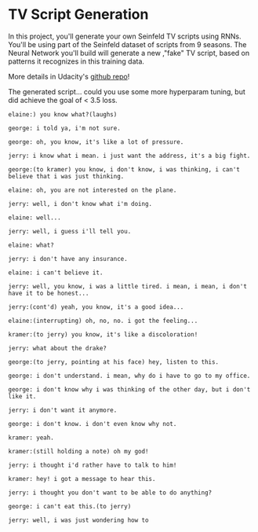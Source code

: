 # TV Script Generation
In this project, you'll generate your own Seinfeld TV scripts using RNNs. You'll be using part of the Seinfeld dataset of scripts from 9 seasons. The Neural Network you'll build will generate a new ,"fake" TV script, based on patterns it recognizes in this training data.

More details in Udacity's [github repo](https://github.com/udacity/deep-learning-v2-pytorch/blob/master/project-tv-script-generation/dlnd_tv_script_generation.ipynb)!

The generated script... could you use some more hyperparam tuning, but did achieve the goal of < 3.5 loss.

```
elaine:) you know what?(laughs)

george: i told ya, i'm not sure.

george: oh, you know, it's like a lot of pressure.

jerry: i know what i mean. i just want the address, it's a big fight.

george:(to kramer) you know, i don't know, i was thinking, i can't believe that i was just thinking.

elaine: oh, you are not interested on the plane.

jerry: well, i don't know what i'm doing.

elaine: well...

jerry: well, i guess i'll tell you.

elaine: what?

jerry: i don't have any insurance.

elaine: i can't believe it.

jerry: well, you know, i was a little tired. i mean, i mean, i don't have it to be honest...

jerry:(cont'd) yeah, you know, it's a good idea...

elaine:(interrupting) oh, no, no. i got the feeling...

kramer:(to jerry) you know, it's like a discoloration!

jerry: what about the drake?

george:(to jerry, pointing at his face) hey, listen to this.

george: i don't understand. i mean, why do i have to go to my office.

george: i don't know why i was thinking of the other day, but i don't like it.

jerry: i don't want it anymore.

george: i don't know. i don't even know why not.

kramer: yeah.

kramer:(still holding a note) oh my god!

jerry: i thought i'd rather have to talk to him!

kramer: hey! i got a message to hear this.

jerry: i thought you don't want to be able to do anything?

george: i can't eat this.(to jerry)

jerry: well, i was just wondering how to
```
